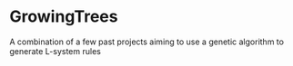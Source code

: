 # GrowingTrees
A combination of a few past projects aiming to use a genetic algorithm to generate L-system rules
